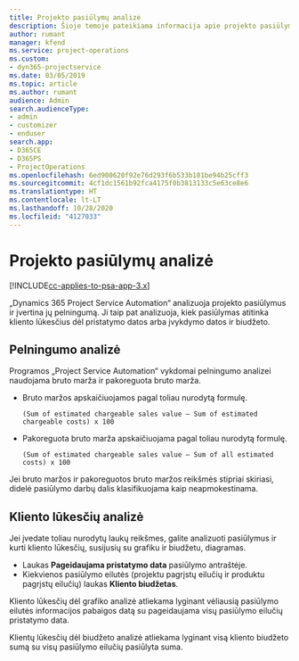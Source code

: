 ```yaml
---
title: Projekto pasiūlymų analizė
description: Šioje temoje pateikiama informacija apie projekto pasiūlymų analizę.
author: rumant
manager: kfend
ms.service: project-operations
ms.custom:
- dyn365-projectservice
ms.date: 03/05/2019
ms.topic: article
ms.author: rumant
audience: Admin
search.audienceType:
- admin
- customizer
- enduser
search.app:
- D365CE
- D365PS
- ProjectOperations
ms.openlocfilehash: 6ed900620f92e76d293f6b533b101be94b25cff3
ms.sourcegitcommit: 4cf1dc1561b92fca4175f0b3813133c5e63ce8e6
ms.translationtype: HT
ms.contentlocale: lt-LT
ms.lasthandoff: 10/28/2020
ms.locfileid: "4127033"
---
```

# <a name="analysis-of-project-quotes"></a>Projekto pasiūlymų analizė

[!INCLUDE[cc-applies-to-psa-app-3.x](../includes/cc-applies-to-psa-app-3x.md)]

„Dynamics 365 Project Service Automation“ analizuoja projekto pasiūlymus ir įvertina jų pelningumą. Ji taip pat analizuoja, kiek pasiūlymas atitinka kliento lūkesčius dėl pristatymo datos arba įvykdymo datos ir biudžeto.

## <a name="profitability-analysis"></a>Pelningumo analizė

Programos „Project Service Automation“ vykdomai pelningumo analizei naudojama bruto marža ir pakoreguota bruto marža.

- Bruto maržos apskaičiuojamos pagal toliau nurodytą formulę.

  `
    (Sum of estimated chargeable sales value – Sum of estimated chargeable costs) x 100
  `
- Pakoreguota bruto marža apskaičiuojama pagal toliau nurodytą formulę.

  `
    (Sum of estimated chargeable sales value – Sum of all estimated costs) x 100
  `

Jei bruto maržos ir pakoreguotos bruto maržos reikšmės stipriai skiriasi, didelė pasiūlymo darbų dalis klasifikuojama kaip neapmokestinama.

## <a name="analysis-of-customer-expectations"></a>Kliento lūkesčių analizė

Jei įvedate toliau nurodytų laukų reikšmes, galite analizuoti pasiūlymus ir kurti kliento lūkesčių, susijusių su grafiku ir biudžetu, diagramas.

- Laukas **Pageidaujama pristatymo data** pasiūlymo antraštėje.
- Kiekvienos pasiūlymo eilutės (projektu pagrįstų eilučių ir produktu pagrįstų eilučių) laukas **Kliento biudžetas**.

Kliento lūkesčių dėl grafiko analizė atliekama lyginant vėliausią pasiūlymo eilutės informacijos pabaigos datą su pageidaujama visų pasiūlymo eilučių pristatymo data.

Klientų lūkesčių dėl biudžeto analizė atliekama lyginant visą kliento biudžeto sumą su visų pasiūlymo eilučių pasiūlyta suma.
